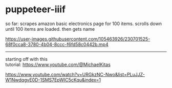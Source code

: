 # puppeteer-iiif

so far:
scrapes amazon basic electronics page for 100 items. scrolls down until 100 items are loaded. then gets name

https://user-images.githubusercontent.com/105463926/230701525-68f0cca8-3780-4b04-8ccc-f6fd58c0442b.mp4



<hr />

starting off with this <br />
tutorial: https://www.youtube.com/@MichaelKitas


https://www.youtube.com/watch?v=URGkzNC-Nwo&list=PLuJJZ-W1NwdqgvE0D-1SMS7EpWIC5cKqu&index=1
